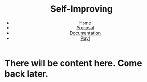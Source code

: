 <header>

# Self-Improving

<div id="navbar">

*   [Home](#)
*   [Proposal](#)
*   [Documentation](#)
*   [Play!](#)

</div>

</header>

<main>

# There will be content here. Come back later.

</main>